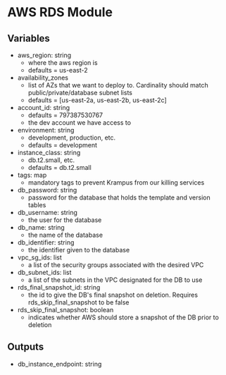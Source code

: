 # AWS RDS Module

## Variables
* aws_region: string
  	* where the aws region is
  	* defaults     = us-east-2
* availability_zones 
  	* list of AZs that we want to deploy to. Cardinality should match public/private/database subnet lists
  	* defaults     = [us-east-2a, us-east-2b, us-east-2c]
* account_id: string
  	* defaults     = 797387530767
  	* the dev account we have access to
* environment: string 
  	* development, production, etc.
  	* defaults     = development
* instance_class: string 
  	* db.t2.small, etc.
  	* defaults     = db.t2.small
* tags: map
  	* mandatory tags to prevent Krampus from our killing services
* db_password: string
  	* password for the database that holds the template and version tables
* db_username: string
  	* the user for the database
* db_name: string
  	* the name of the database
* db_identifier: string
  	* the identifier given to the database
* vpc_sg_ids: list
  	* a list of the security groups associated with the desired VPC
* db_subnet_ids: list
  	* a list of the subnets in the VPC designated for the DB to use
* rds_final_snapshot_id: string
	* the id to give the DB's final snapshot on deletion. Requires rds_skip_final_snapshot to be false
* rds_skip_final_snapshot: boolean
	* indicates whether AWS should store a snapshot of the DB prior to deletion

## Outputs
* db_instance_endpoint: string

